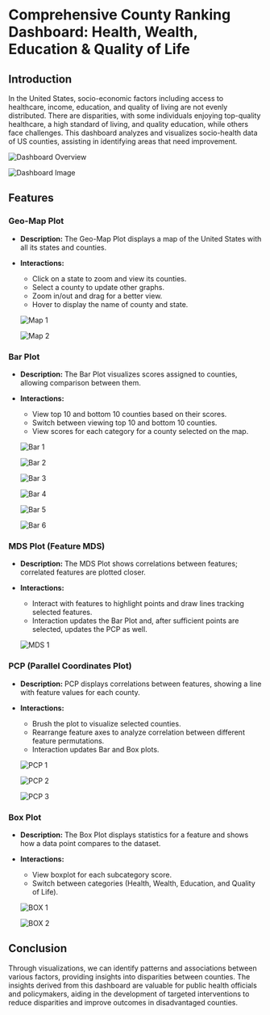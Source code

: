 # Comprehensive County Ranking Dashboard: Health, Wealth, Education & Quality of Life

## Introduction

In the United States, socio-economic factors including access to healthcare, income, education, and quality of living are not evenly distributed. There are disparities, with some individuals enjoying top-quality healthcare, a high standard of living, and quality education, while others face challenges. This dashboard analyzes and visualizes socio-health data of US counties, assisting in identifying areas that need improvement.

![Dashboard Overview](/screenshots/Poster.jpg)

![Dashboard Image](/screenshots/dashboard.png)

## Features

### Geo-Map Plot
* **Description:** The Geo-Map Plot displays a map of the United States with all its states and counties.
* **Interactions:**
  * Click on a state to zoom and view its counties.
  * Select a county to update other graphs.
  * Zoom in/out and drag for a better view.
  * Hover to display the name of county and state.

  ![Map 1](/screenshots/map1.png)

  ![Map 2](/screenshots/map2.png)

### Bar Plot
* **Description:** The Bar Plot visualizes scores assigned to counties, allowing comparison between them.
* **Interactions:**
  * View top 10 and bottom 10 counties based on their scores.
  * Switch between viewing top 10 and bottom 10 counties.
  * View scores for each category for a county selected on the map.
 
  ![Bar 1](/screenshots/bar1.png)

  ![Bar 2](/screenshots/bar2.png)

  ![Bar 3](/screenshots/bar3.png)

  ![Bar 4](/screenshots/bar4.png)

  ![Bar 5](/screenshots/bar5.png)

  ![Bar 6](/screenshots/bar6.png)

### MDS Plot (Feature MDS)
* **Description:** The MDS Plot shows correlations between features; correlated features are plotted closer.
* **Interactions:**
  * Interact with features to highlight points and draw lines tracking selected features.
  * Interaction updates the Bar Plot and, after sufficient points are selected, updates the PCP as well.

  ![MDS 1](/screenshots/mds1.png)

  
### PCP (Parallel Coordinates Plot)
* **Description:** PCP displays correlations between features, showing a line with feature values for each county.
* **Interactions:**
  * Brush the plot to visualize selected counties.
  * Rearrange feature axes to analyze correlation between different feature permutations.
  * Interaction updates Bar and Box plots.

  ![PCP 1](/screenshots/pcp1.png)

  ![PCP 2](/screenshots/pcp2.png)

  ![PCP 3](/screenshots/pcp3.png)

### Box Plot
* **Description:** The Box Plot displays statistics for a feature and shows how a data point compares to the dataset.
* **Interactions:**
  * View boxplot for each subcategory score.
  * Switch between categories (Health, Wealth, Education, and Quality of Life).

  ![BOX 1](/screenshots/box1.png)

  ![BOX 2](/screenshots/box2.png)

## Conclusion
Through visualizations, we can identify patterns and associations between various factors, providing insights into disparities between counties. The insights derived from this dashboard are valuable for public health officials and policymakers, aiding in the development of targeted interventions to reduce disparities and improve outcomes in disadvantaged counties.
